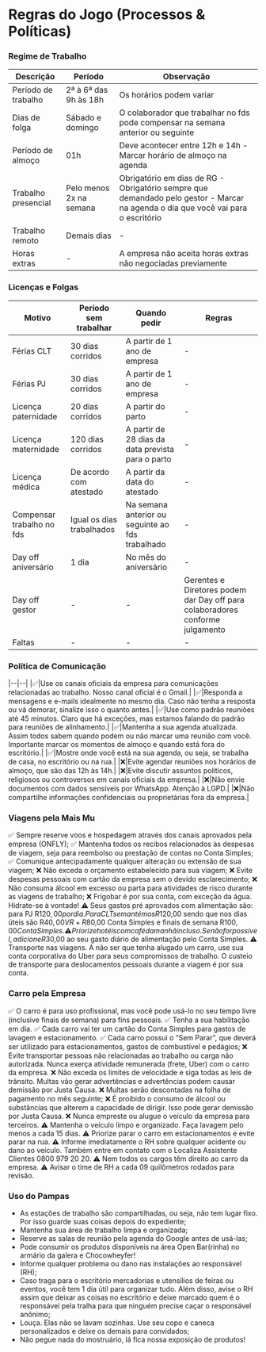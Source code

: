# Regras do Jogo (Processos & Políticas)

### Regime de Trabalho

|Descrição|Período|Observação|
|---------|-------|----------|
|Período de trabalho|2ª à 6ª das 9h às 18h|Os horários podem variar|
|Dias de folga|Sábado e domingo|O colaborador que trabalhar no fds pode compensar na semana anterior ou seguinte|
|Período de almoço|01h|Deve acontecer entre 12h e 14h - Marcar horário de almoço na agenda|
|Trabalho presencial|Pelo menos 2x na semana|Obrigatório em dias de RG - Obrigatório sempre que demandado pelo gestor - Marcar na agenda o dia que você vai para o escritório|
|Trabalho remoto|Demais dias|-|
|Horas extras|-|A empresa não aceita horas extras não negociadas previamente|

### Licenças e Folgas

|Motivo|Período sem trabalhar|Quando pedir|Regras|
|------|---------------------|------------|------|
|Férias CLT|30 dias corridos|A partir de 1 ano de empresa|-|	
|Férias PJ|30 dias corridos|A partir de 1 ano de empresa|-|	
|Licença paternidade|20 dias corridos|A partir do parto|-|
|Licença maternidade|120 dias corridos|A partir de 28 dias da data prevista para o parto|-|	
|Licença médica|De acordo com atestado|A partir da data do atestado|-|
|Compensar trabalho no fds|Igual os dias trabalhados|Na semana anterior ou seguinte ao fds trabalhado|-|	
|Day off aniversário|1 dia|No mês do aniversário|-|	
|Day off gestor|-|-|Gerentes e Diretores podem dar Day off para colaboradores conforme julgamento|
|Faltas|-|-|-|	 

### Política de Comunicação

|--|--|
|✅|Use os canais oficiais da empresa para comunicações relacionadas ao trabalho. Nosso canal oficial é o Gmail.|
|✅|Responda a mensagens e e-mails idealmente no mesmo dia. Caso não tenha a resposta ou vá demorar, sinalize isso o quanto antes.|
|✅|Use como padrão reuniões até 45 minutos. Claro que há exceções, mas estamos falando do padrão para reuniões de alinhamento.|
|✅|Mantenha a sua agenda atualizada. Assim todos sabem quando podem ou não marcar uma reunião com você. Importante marcar os momentos de almoço e quando está fora do escritório.|
|✅|Mostre onde você está na sua agenda, ou seja, se trabalha de casa, no escritório ou na rua.|
|❌|Evite agendar reuniões nos horários de almoço, que são das 12h às 14h.|
|❌|Evite discutir assuntos políticos, religiosos ou controversos em canais oficiais da empresa.|
|❌|Não envie documentos com dados sensíveis por WhatsApp. Atenção à LGPD.|
|❌|Não compartilhe informações confidenciais ou proprietárias fora da empresa.|

### Viagens pela Mais Mu

✅ Sempre reserve voos e hospedagem através dos canais aprovados pela empresa (ONFLY);
✅ Mantenha todos os recibos relacionados às despesas de viagem, seja para reembolso ou prestação de contas no Conta Simples;
✅ Comunique antecipadamente qualquer alteração ou extensão de sua viagem;
❌ Não exceda o orçamento estabelecido para sua viagem;
❌ Evite despesas pessoais com cartão da empresa sem o devido esclarecimento;
❌ Não consuma álcool em excesso ou parta para atividades de risco durante as viagens de trabalho;
❌ Frigobar é por sua conta, com exceção da água. Hidrate-se à vontade!
⚠️ Seus gastos pré aprovados com alimentação são: para PJ R$120,00 por dia. Para CLT se mantém os R$120,00 sendo que nos dias úteis são R$40,00 VR + R$80,00 Conta Simples e finais de semana R$100,00 Conta Simples.
⚠️ Priorize hotéis com café da manhã incluso. Se não for possível, adicione R$30,00 ao seu gasto diário de alimentação pelo Conta Simples.
⚠️ Transporte nas viagens. A não ser que tenha alugado um carro, use sua conta corporativa do Uber para seus compromissos de trabalho. O custeio de transporte para deslocamentos pessoais durante a viagem é por sua conta.

### Carro pela Empresa

✅ O carro é para uso profissional, mas você pode usá-lo no seu tempo livre (inclusive finais de semana) para fins pessoais.
✅ Tenha a sua habilitação em dia.
✅ Cada carro vai ter um cartão do Conta Simples para gastos de lavagem e estacionamento.
✅ Cada carro possui o “Sem Parar”, que deverá ser utilizado para estacionamentos, gastos de combustível e pedágios;
❌ Evite transportar pessoas não relacionadas ao trabalho ou carga não autorizada. Nunca exerça atividade remunerada (frete, Uber) com o carro da empresa.
❌ Não exceda os limites de velocidade e siga todas as leis de trânsito. Multas vão gerar advertências e advertências podem causar demissão por Justa Causa.
❌ Multas serão descontadas na folha de pagamento no mês seguinte;
❌ É proibido o consumo de álcool ou substâncias que alterem a capacidade de dirigir. Isso pode gerar demissão por Justa Causa.
❌ Nunca empreste ou alugue o veículo da empresa para terceiros.
⚠️ Mantenha o veículo limpo e organizado. Faça lavagem pelo menos a cada 15 dias.
⚠️ Priorize parar o carro em estacionamentos e evite parar na rua.
⚠️ Informe imediatamente o RH sobre qualquer acidente ou dano ao veículo. Também entre em contato com o Localiza Assistente Clientes 0800 979 20 20. 
⚠️ Nem todos os cargos têm direito ao carro da empresa.
⚠️ Avisar o time de RH a cada 09 quilômetros rodados para revisão.

### Uso do Pampas

- As estações de trabalho são compartilhadas, ou seja, não tem lugar fixo. Por isso guarde suas coisas depois do expediente;
- Mantenha sua área de trabalho limpa e organizada;
- Reserve as salas de reunião pela agenda do Google antes de usá-las;
- Pode consumir os produtos disponíveis na área Open Bar(rinha) no armário da galera e Chocowheyfer!
- Informe qualquer problema ou dano nas instalações ao responsável (RH);
- Caso traga para o escritório mercadorias e utensílios de feiras ou eventos, você tem 1 dia útil para organizar tudo. Além disso, avise o RH assim que deixar as coisas no escritório e deixe marcado quem é o responsável pela tralha para que ninguém precise caçar o responsável anônimo;
- Louça. Elas não se lavam sozinhas. Use seu copo e caneca personalizados e deixe os demais para convidados;
- Não pegue nada do mostruário, lá fica nossa exposição de produtos!

